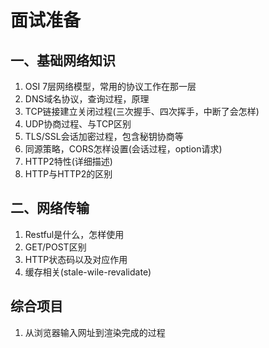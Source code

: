 # 面试准备

## 一、基础网络知识
1. OSI 7层网络模型，常用的协议工作在那一层
2. DNS域名协议，查询过程，原理
3. TCP链接建立关闭过程(三次握手、四次挥手，中断了会怎样)
4. UDP协商过程、与TCP区别
5. TLS/SSL会话加密过程，包含秘钥协商等
6. 同源策略，CORS怎样设置(会话过程，option请求)
7. HTTP2特性(详细描述)
8. HTTP与HTTP2的区别

## 二、网络传输
1. Restful是什么，怎样使用
2. GET/POST区别
3. HTTP状态码以及对应作用
4. 缓存相关(stale-wile-revalidate)


## 综合项目
1. 从浏览器输入网址到渲染完成的过程
